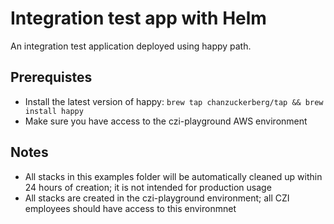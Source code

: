 # Integration test app with Helm

An integration test application deployed using happy path.

## Prerequistes

* Install the latest version of happy: `brew tap chanzuckerberg/tap && brew install happy`
* Make sure you have access to the czi-playground AWS environment

## Notes

* All stacks in this examples folder will be automatically cleaned up within 24 hours of creation; it is not intended for production usage
* All stacks are created in the czi-playground environment; all CZI employees should have access to this environmnet